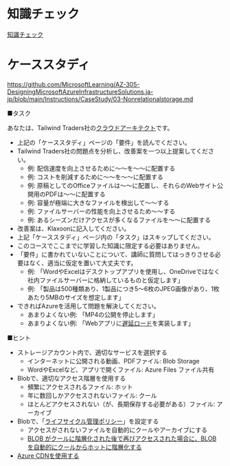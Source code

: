 # 知識チェック

[知識チェック](https://docs.microsoft.com/ja-jp/learn/modules/design-data-storage-solution-for-non-relational-data/9-knowledge-check)

# ケーススタディ

https://github.com/MicrosoftLearning/AZ-305-DesigningMicrosoftAzureInfrastructureSolutions.ja-jp/blob/main/Instructions/CaseStudy/03-Nonrelationalstorage.md

■タスク

あなたは、Tailwind Traders社の[クラウドアーキテクト](https://www.google.com/search?q=%E3%82%AF%E3%83%A9%E3%82%A6%E3%83%89%E3%82%A2%E3%83%BC%E3%82%AD%E3%83%86%E3%82%AF%E3%83%88)です。

- 上記の「ケーススタディ」ページの「要件」を読んでください。
- Tailwind Traders社の問題点を分析し、改善案を一つ以上提案してください。
  - 例: 配信速度を向上させるために～～を～～に配置する
  - 例: コストを削減するために～～を～～に配置する
  - 例: 原稿としてのOfficeファイルは～～に配置し、それらのWebサイト公開用のPDFは～～に配置する
  - 例: 容量が極端に大きなファイルを検出して～～する
  - 例: ファイルサーバーの性能を向上させるため～～する
  - 例: あるシーズンだけアクセスが多くなるファイルを～～に配置する
- 改善案は、Klaxoonに記入してください。
- 上記「ケーススタディ」ページ内の「タスク」はスキップしてください。
- このコースでここまでに学習した知識に限定する必要はありません。
- 「要件」に書かれていないことについて、講師に質問してはっきりさせる必要はなく、適当に仮定を置いて大丈夫です。
  - 例: 「WordやExcelはデスクトップアプリを使用し、OneDriveではなく社内ファイルサーバーに格納しているものと仮定します」
  - 例: 「製品は500種類あり、1製品につき5～6枚のJPEG画像があり、1枚あたり5MBのサイズを想定します」
- できればAzureを活用して問題を解決してください。
  - あまりよくない例: 「MP4の公開を停止します」
  - あまりよくない例: 「Webアプリに[遅延ロード](https://www.google.com/search?q=%E7%94%BB%E5%83%8F+%E9%81%85%E5%BB%B6%E8%AA%AD%E3%81%BF%E8%BE%BC%E3%81%BF)を実装します」

■ヒント

- ストレージアカウント内で、適切なサービスを選択する
  - インターネットに公開される動画、PDFファイル: Blob Storage
  - WordやExcelなど、アプリで開くファイル: Azure Files ファイル共有
- Blobで、適切なアクセス階層を使用する
  - 頻繁にアクセスされるファイル: ホット
  - 年に数回しかアクセスされないファイル: クール
  - ほとんどアクセスされない（が、長期保存する必要がある）ファイル: アーカイブ
- Blobで、「[ライフサイクル管理ポリシー](https://docs.microsoft.com/ja-jp/azure/storage/blobs/lifecycle-management-overview)」を設定する
  - アクセスがされないファイルを自動的にクールやアーカイブにする
  - [BLOB がクールに階層化された後で再びアクセスされた場合に、BLOB を自動的にクールからホットに階層化する](https://docs.microsoft.com/ja-jp/azure/storage/blobs/lifecycle-management-overview#move-data-based-on-last-accessed-time)
- [Azure CDNを使用する](https://docs.microsoft.com/ja-jp/azure/cdn/cdn-overview)

